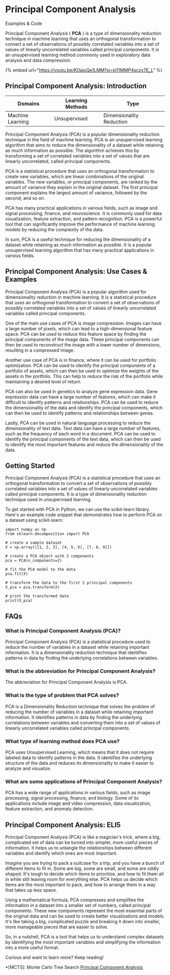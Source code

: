 # Principal Component Analysis

Examples & Code

Principal Component Analysis ( **PCA** ) is a type of dimensionality reduction technique in machine learning that uses an orthogonal transformation to convert a set of observations of possibly correlated variables into a set of values of linearly uncorrelated variables called principal components. It is an unsupervised learning method commonly used in exploratory data analysis and data compression.

{% embed url="https://youtu.be/KOajoQe1LMM?si=kl11MMP4sczy7E_L" %}

## Principal Component Analysis: Introduction

| Domains          | Learning Methods | Type                     |
| ---------------- | ---------------- | ------------------------ |
| Machine Learning | Unsupervised     | Dimensionality Reduction |

Principal Component Analysis (PCA) is a popular dimensionality reduction technique in the field of machine learning. PCA is an unsupervised learning algorithm that aims to reduce the dimensionality of a dataset while retaining as much information as possible. The algorithm achieves this by transforming a set of correlated variables into a set of values that are linearly uncorrelated, called principal components.

PCA is a statistical procedure that uses an orthogonal transformation to create new variables, which are linear combinations of the original variables. The new variables, or principal components, are ranked by the amount of variance they explain in the original dataset. The first principal component explains the largest amount of variance, followed by the second, and so on.

PCA has many practical applications in various fields, such as image and signal processing, finance, and neuroscience. It is commonly used for data visualization, feature extraction, and pattern recognition. PCA is a powerful tool that can significantly improve the performance of machine learning models by reducing the complexity of the data.

In sum, PCA is a useful technique for reducing the dimensionality of a dataset while retaining as much information as possible. It is a popular unsupervised learning algorithm that has many practical applications in various fields.

## Principal Component Analysis: Use Cases & Examples

Principal Component Analysis (PCA) is a popular algorithm used for dimensionality reduction in machine learning. It is a statistical procedure that uses an orthogonal transformation to convert a set of observations of possibly correlated variables into a set of values of linearly uncorrelated variables called principal components.

One of the main use cases of PCA is image compression. Images can have a large number of pixels, which can lead to a high-dimensional feature space. PCA can be used to reduce this feature space by finding the principal components of the image data. These principal components can then be used to reconstruct the image with a lower number of dimensions, resulting in a compressed image.

Another use case of PCA is in finance, where it can be used for portfolio optimization. PCA can be used to identify the principal components of a portfolio of assets, which can then be used to optimize the weights of the assets in the portfolio. This can help to reduce the risk of the portfolio while maintaining a desired level of return.

PCA can also be used in genetics to analyze gene expression data. Gene expression data can have a large number of features, which can make it difficult to identify patterns and relationships. PCA can be used to reduce the dimensionality of the data and identify the principal components, which can then be used to identify patterns and relationships between genes.

Lastly, PCA can be used in natural language processing to reduce the dimensionality of text data. Text data can have a large number of features, such as the frequency of each word in a document. PCA can be used to identify the principal components of the text data, which can then be used to identify the most important features and reduce the dimensionality of the data.

## Getting Started

Principal Component Analysis (PCA) is a statistical procedure that uses an orthogonal transformation to convert a set of observations of possibly correlated variables into a set of values of linearly uncorrelated variables called principal components. It is a type of dimensionality reduction technique used in unsupervised learning.

To get started with PCA in Python, we can use the scikit-learn library. Here's an example code snippet that demonstrates how to perform PCA on a dataset using scikit-learn:

```
import numpy as np
from sklearn.decomposition import PCA

# create a sample dataset
X = np.array([[1, 2, 3], [4, 5, 6], [7, 8, 9]])

# create a PCA object with 2 components
pca = PCA(n_components=2)

# fit the PCA model to the data
pca.fit(X)

# transform the data to the first 2 principal components
X_pca = pca.transform(X)

# print the transformed data
print(X_pca)

```

## FAQs

### What is Principal Component Analysis (PCA)?

Principal Component Analysis (PCA) is a statistical procedure used to reduce the number of variables in a dataset while retaining important information. It is a dimensionality reduction technique that identifies patterns in data by finding the underlying correlations between variables.

### What is the abbreviation for Principal Component Analysis?

The abbreviation for Principal Component Analysis is PCA.

### What is the type of problem that PCA solves?

PCA is a Dimensionality Reduction technique that solves the problem of reducing the number of variables in a dataset while retaining important information. It identifies patterns in data by finding the underlying correlations between variables and converting them into a set of values of linearly uncorrelated variables called principal components.

### What type of learning method does PCA use?

PCA uses Unsupervised Learning, which means that it does not require labeled data to identify patterns in the data. It identifies the underlying structure of the data and reduces its dimensionality to make it easier to analyze and visualize.

### What are some applications of Principal Component Analysis?

PCA has a wide range of applications in various fields, such as image processing, signal processing, finance, and biology. Some of its applications include image and video compression, data visualization, feature extraction, and anomaly detection.

## Principal Component Analysis: ELI5

Principal Component Analysis (PCA) is like a magician's trick, where a big, complicated set of data can be turned into simpler, more useful pieces of information. It helps us to untangle the relationships between different variables and identify which ones are most important.

Imagine you are trying to pack a suitcase for a trip, and you have a bunch of different items to fit in. Some are big, some are small, and some are oddly shaped. It's tough to decide which items to prioritize, and how to fit them all in while still leaving room for everything else. PCA helps us decide which items are the most important to pack, and how to arrange them in a way that takes up less space.

Using a mathematical formula, PCA compresses and simplifies the information in a dataset into a smaller set of numbers, called principal components. These new components represent the most essential parts of the original data and can be used to create better visualizations and models. It's like taking a big, complicated puzzle and breaking it down into smaller, more manageable pieces that are easier to solve.

So, in a nutshell, PCA is a tool that helps us to understand complex datasets by identifying the most important variables and simplifying the information into a more useful format.

Curious and want to learn more? Keep reading!

\*\[MCTS]: Monte Carlo Tree Search [Principal Component Analysis](https://serp.ai/principal-component-analysis/)
